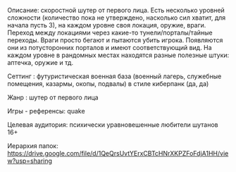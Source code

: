 
Описание: скоростной шутер от первого лица. Есть несколько уровней сложности (количество пока не утверждено, насколько сил хватит, для начала пусть 3), на каждом уровне своя локация, оружие, враги. Переход между локациями через какие-то тунели/порталы/тайные переходы. Враги просто бегают и пытаются убить игрока. Появляются они из потусторонних порталов и имеют соответствующий вид. На каждом уровне в рандомных местах находятся разные полезные штуки: аптечка, оружие и тд. 

Сеттинг : футуристическая военная база (военный лагерь, служебные помещения, казармы, окопы, подвалы) в стиле киберпанк (да, да)

Жанр : шутер от первого лица

Игры - референсы: quake

Целевая аудитория: психически уравновешенные любители шутанов 16+ 

Иерархия папок:
https://drive.google.com/file/d/1QeQrsUvtYErxCBTcHNrXKPZFoFdjA1HH/view?usp=sharing
